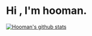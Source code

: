 # Hi , I'm hooman. 


[![Hooman's github stats](https://github-readme-stats.vercel.app/api?username=hoomanist)](https://github.com/anuraghazra/github-readme-stats)

